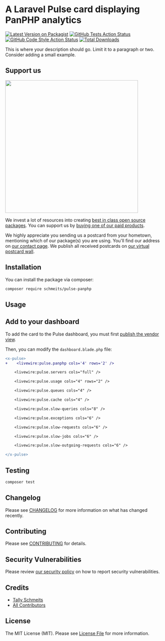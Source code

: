 # A Laravel Pulse card displaying PanPHP analytics

[![Latest Version on Packagist](https://img.shields.io/packagist/v/schmeits/pulse-panphp.svg?style=flat-square)](https://packagist.org/packages/schmeits/pulse-panphp)
[![GitHub Tests Action Status](https://img.shields.io/github/actions/workflow/status/schmeits/pulse-panphp/run-tests.yml?branch=main&label=tests&style=flat-square)](https://github.com/schmeits/pulse-panphp/actions?query=workflow%3Arun-tests+branch%3Amain)
[![GitHub Code Style Action Status](https://img.shields.io/github/actions/workflow/status/schmeits/pulse-panphp/fix-php-code-style-issues.yml?branch=main&label=code%20style&style=flat-square)](https://github.com/schmeits/pulse-panphp/actions?query=workflow%3A"Fix+PHP+code+style+issues"+branch%3Amain)
[![Total Downloads](https://img.shields.io/packagist/dt/schmeits/pulse-panphp.svg?style=flat-square)](https://packagist.org/packages/schmeits/pulse-panphp)

This is where your description should go. Limit it to a paragraph or two. Consider adding a small example.

## Support us

[<img src="https://github-ads.s3.eu-central-1.amazonaws.com/pulse-panphp.jpg?t=1" width="419px" />](https://spatie.be/github-ad-click/pulse-panphp)

We invest a lot of resources into creating [best in class open source packages](https://spatie.be/open-source). You can support us by [buying one of our paid products](https://spatie.be/open-source/support-us).

We highly appreciate you sending us a postcard from your hometown, mentioning which of our package(s) you are using. You'll find our address on [our contact page](https://spatie.be/about-us). We publish all received postcards on [our virtual postcard wall](https://spatie.be/open-source/postcards).

## Installation

You can install the package via composer:

```bash
composer require schmeits/pulse-panphp
```

## Usage

## Add to your dashboard

To add the card to the Pulse dashboard, you must first [publish the vendor view](https://laravel.com/docs/10.x/pulse#dashboard-customization).

Then, you can modify the `dashboard.blade.php` file:

```diff
<x-pulse>
+    <livewire:pulse.panphp cols='4' rows='2' />

    <livewire:pulse.servers cols="full" />

    <livewire:pulse.usage cols="4" rows="2" />

    <livewire:pulse.queues cols="4" />

    <livewire:pulse.cache cols="4" />

    <livewire:pulse.slow-queries cols="8" />

    <livewire:pulse.exceptions cols="6" />

    <livewire:pulse.slow-requests cols="6" />

    <livewire:pulse.slow-jobs cols="6" />

    <livewire:pulse.slow-outgoing-requests cols="6" />

</x-pulse>
```

## Testing

```bash
composer test
```

## Changelog

Please see [CHANGELOG](CHANGELOG.md) for more information on what has changed recently.

## Contributing

Please see [CONTRIBUTING](CONTRIBUTING.md) for details.

## Security Vulnerabilities

Please review [our security policy](../../security/policy) on how to report security vulnerabilities.

## Credits

- [Tally Schmeits](https://github.com/schmeits)
- [All Contributors](../../contributors)

## License

The MIT License (MIT). Please see [License File](LICENSE.md) for more information.
